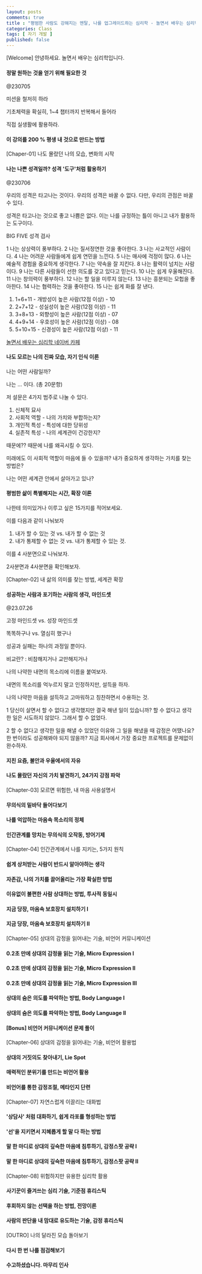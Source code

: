 ```yaml
---
layout: posts
comments: true
title : "평범한 사람도 강해지는 멘탈, 나를 업그레이드하는 심리학 - 놀면서 배우는 심리학"
categories: Class
tags: [ 자기 개발 ]
published: false
---
```


[Welcome] 안녕하세요. 놀면서 배우는 심리학입니다.

#### 정말 원하는 것을 얻기 위해 필요한 것

@230705

미션을 철저히 하라

기초체력을 확실히, 1~4 챕터까지 반복해서 들어라

직접 실생활에 활용하라.

#### 이 강의를 200 % 평생 내 것으로 만드는 방법

[Chaper-01] 나도 몰랐던 나의 모습, 변화의 시작

#### 나는 나쁜 성격일까? 성격 '도구'처럼 활용하기

@230706

우리의 성격은 타고나는 것이다.
우리의 성격은 바꿀 수 없다.
다만, 우리의 관점은 바꿀 수 있다.

성격은 타고나는 것으로 좋고 나쁨은 없다.
이는 나를 규정하는 틀이 아니고 내가 활용하는 도구이다.

BIG FIVE 성격 검사

1 나는 상상력이 풍부하다.
2 나는 질서정연한 것을 좋아한다.
3 나는 사교적인 사람이다.
4 나는 어려운 사람들에게 쉽게 연민을 느낀다.
5 나는 매사에 걱정이 많다.
6 나는 예술적 경험을 중요하게 생각한다.
7 나는 약속을 잘 지킨다.
8 나는 활력이 넘치는 사람이다.
9 나는 다른 사람들이 선한 의도를 갖고 있다고 믿는다.
10 나는 쉽게 우울해진다.
11 나는 창의력이 풍부하다.
12 나는 할 일을 미루지 않는다.
13 나는 흥분되는 모헙을 좋아한다.
14 나는 협력하는 것을 좋아한다.
15 나는 쉽게 화를 잘 낸다.

1. 1+6+11  - 개방성이 높은 사람(12점 이상) - 10
2. 2+7+12  - 성실성이 높은 사람(12점 이상) - 11
3. 3+8+13  - 외향성이 높은 사람(12점 이상) - 07
4. 4+9+14  - 우호성이 높은 사람(12점 이상) - 08
5. 5+10+15 - 신경성이 높은 사람(12점 이상) - 11

[놀면서 배우는 심리학 네이버 카페](https://cafe.naver.com/ldmbackseen)

#### 나도 모르는 나의 진짜 모습, 자기 인식 이론

나는 어떤 사람일까?

나는 ... 이다. (총 20문항)

저 설문은 4가지 범주로 나눌 수 있다.

1. 신체적 묘사
2. 사회적 역할 - 나의 가치와 부합하는지?
3. 개인적 특성 - 특성에 대한 당위성
4. 실존적 특성 - 나의 세계관이 건강한지?

때문에?? 때문에 나를 왜곡시킬 수 있다.

미래에도 이 사회적 역할이 마음에 들 수 있을까?
내가 중요하게 생각하는 가치를 찾는 방법은?

나는 어떤 세계관 안에서 살아가고 있나?

#### 평범한 삶이 특별해지는 시간, 확장 이론

나한테 의미있거나 이루고 싶은 15가지를 적어보세요.

이를 다음과 같이 나눠보자

1. 내가 할 수 있는 것 vs. 내가 할 수 없는 것
2. 내가 통제할 수 없는 것 vs. 내가 통제할 수 있는 것.

이를 4 사분면으로 나눠보자.

2사분면과 4사분면을 확인해보자.

[Chapter-02] 내 삶의 의미를 찾는 방법, 세계관 확장

#### 성공하는 사람과 포기하는 사람의 생각, 마인드셋

@23.07.26

고정 마인드셋 vs. 성장 마인드셋

똑똑하구나 vs. 열심히 했구나

성공과 실패는 하나의 과정일 뿐이다.

비교란?
 : 비참해지거나
   교만해지거나

나의 나약한 내면의 목소리에 이름을 붙여보자.

내면의 목소리를 억누르지 말고 인정하지만, 설득을 하자.

나의 나약한 마음을 설득하고 고마워하고 칭찬하면서 수용하는 것.

1 당신이 살면서 할 수 없다고 생각했지만 결국 해낸 일이 있습니까?
할 수 없다고 생각한 일은 시도하지 않았다. 그래서 할 수 없었다.

2 할 수 없다고 생각한 일을 해낼 수 있었던 이유와 그 일을 해냈을 때 감정은 어땠나요?
한 번이라도 성공해봐야 되지 않을까?
지금 회사에서 가장 중요한 프로젝트를 문제없이 완수하자.

#### 지친 요즘, 불안과 우울에서의 자유

#### 나도 몰랐던 자신의 가치 발견하기, 24가지 강점 파악

[Chapter-03] 모르면 위험한, 내 마음 사용설명서

#### 무의식의 밑바닥 들어다보기

#### 나를 억압하는 마음속 목소리의 정체

#### 인간관계를 망치는 무의식의 오작동, 방어기제

[Chapter-04] 인간관계에서 나를 지키는, 5가지 원칙

#### 쉽게 상처받는 사람이 반드시 알아야하는 생각

#### 자존감, 나의 가치를 끌어올리는 가장 확실한 방법

#### 이유없이 불편한 사람 상대하는 방법, 투사적 동일시

#### 지금 당장, 마음속 보호장치 설치하기 I

#### 지금 당장, 마음속 보호장치 설치하기 II

[Chapter-05] 상대의 감정을 읽어내는 기술, 비언어 커뮤니케이션

#### 0.2초 만에 상대의 감정을 읽는 기술, Micro Expression I

#### 0.2초 만에 상대의 감정을 읽는 기술, Micro Expression II

#### 0.2초 만에 상대의 감정을 읽는 기술, Micro Expression III

#### 상대의 숨은 의도를 파악하는 방법, Body Language I

#### 상대의 숨은 의도를 파악하는 방법, Body Language II

#### [Bonus] 비언어 커뮤니케이션 문제 풀이

[Chapter-06] 상대의 감정을 읽어내는 기술, 비언어 활용법

#### 상대의 거짓의도 찾아내기, Lie Spot

#### 매력적인 분위기를 만드는 비언어 활용

#### 비언어를 통한 감정조절, 메타인지 단련

[Chapter-07] 자연스럽게 이끌리는 대화법

#### '상담사' 처럼 대화하기, 쉽게 라포를 형성하는 방법

#### '선'을 지키면서 지혜롭게 할 말 다 하는 방법

#### 말 한 마디로 상대의 깊숙한 마음에 침투하기, 감정스팟 공략 I

#### 말 한 마디로 상대의 깊숙한 마음에 침투하기, 감정스팟 공략 II

[Chapter-08] 위험하지만 유용한 심리학 활용

#### 사기꾼이 즐겨쓰는 심리 기술, 기준점 휴리스틱

#### 후회하지 않는 선택을 하는 방법, 전망이론

#### 사람의 판단을 내 맘대로 유도하는 기술, 감정 휴리스틱

[OUTRO] 나의 달라진 모습 돌아보기

#### 다시 한 번 나를 점검해보기

#### 수고하셨습니다. 마무리 인사
